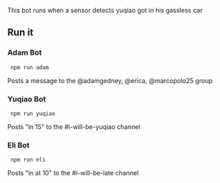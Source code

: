This bot runs when a sensor detects yuqiao got in his gassless car

## Run it

### Adam Bot
``` npm run adam```

Posts a message to the @adamgedney, @erica, @marcopolo25 group

### Yuqiao Bot
``` npm run yuqiao```

Posts "in 15" to the #i-will-be-yuqiao channel

### Eli Bot
``` npm run eli```

Posts "in at 10" to the #i-will-be-late channel